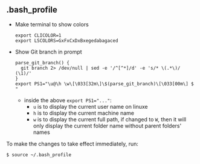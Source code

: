 ## .bash_profile

* Make terminal to show colors
  ```
  export CLICOLOR=1
  export LSCOLORS=GxFxCxDxBxegedabagaced
  ```

* Show Git branch in prompt
  ```
  parse_git_branch() {
    git branch 2> /dev/null | sed -e '/^[^*]/d' -e 's/* \(.*\)/ (\1)/'
  }
  export PS1="\u@\h \w\[\033[32m\]\$(parse_git_branch)\[\033[00m\] $ "
  ```
  * inside the above `export PS1="..."`:
    * `u` is to display the current user name on linuxe
    * `h` is to display the current machine name
    * `w` is to display the current full path, if changed to `W`, then it will only display the current folder name without parent folders' names

To make the changes to take effect immediately, run:
```
$ source ~/.bash_profile
```
